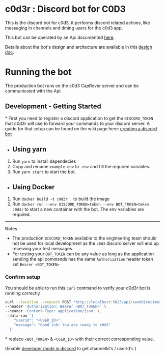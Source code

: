 # c0d3r : Discord bot for C0D3

This is the discord bot for c0d3, it performs discord related actions, like messaging in channels and dming users for the c0d3 app.

This bot can be operated by an Api documented [here](https://github.com/garageScript/c0d3r/wiki/C0D3R-Api-Documentation).

Details about the bot's design and arcitecture are available in this [design doc](https://github.com/garageScript/c0d3r/issues/3).

# Running the bot

The production bot runs on the c0d3 CapRover server and can be communicated with the Api.

## Development - Getting Started

\* First you need to register a discord application to get the `DISCORD_TOKEN` that c0d3r will use to forward your commands to your discord server. A guide for that setup can be found on the wiki page here: [creating a discord bot](./discordbotsetup.md)
- ## Using yarn

1. Run `yarn` to install dependecies
2. Copy and rename `example.env` to `.env` and fill the required variables.
3. Run `yarn start` to start the bot.

- ## Using Docker

1. Run `docker build -t c0d3r .` to build the image
2. Run `docker run --env DISCORD_TOKEN=token --env BOT_TOKEN=token c0d3r` to start a new container with the bot. The env variables are required.

---
Notes

- The production `DISCORD_TOKEN` available to the engineering team should not be used for local development as the `c0d3` discord server will end up receiving your test messages.
- For testing your `BOT_TOKEN` can be any value as long as the application sending the api commands has the same `Authorization` header token set `Bearer <BOT_TOKEN>`

### Confirm setup

You should be able to run this `curl` command to verify your c0d3r bot is running correctly

```bash
curl --location --request POST 'http://localhost:5623/api/senddirectmessage' \
--header 'Authorization: Bearer <BOT_TOKEN>' \
--header 'Content-Type: application/json' \
--data-raw '{
    "userId": "<USER_ID>",
    "message": "Good Job! You are ready to c0d3"
  }'
```

\* replace `<BOT_TOKEN>` & `<USER_ID>` with their correct corresponding value.

(Enable [developer mode in discord](https://support.discord.com/hc/en-us/articles/206346498-Where-can-I-find-my-User-Server-Message-ID-) to get channelId's / userId's )